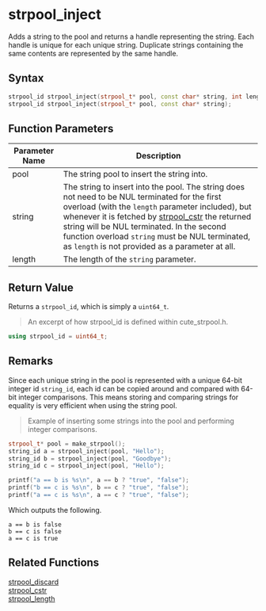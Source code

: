 
# strpool_inject

Adds a string to the pool and returns a handle representing the string. Each handle is unique for each unique string. Duplicate strings containing the same contents are represented by the same handle.

## Syntax

```cpp
strpool_id strpool_inject(strpool_t* pool, const char* string, int length);
strpool_id strpool_inject(strpool_t* pool, const char* string);
```

## Function Parameters

Parameter Name | Description
--- | ---
pool | The string pool to insert the string into.
string | The string to insert into the pool. The string does not need to be NUL terminated for the first overload (with the `length` parameter included), but whenever it is fetched by [strpool_cstr](https://github.com/RandyGaul/cute_framework/blob/master/doc/string/strpool/strpool_cstr.md) the returned string will be NUL terminated. In the second function overload `string` must be NUL terminated, as `length` is not provided as a parameter at all.
length | The length of the `string` parameter.

## Return Value

Returns a `strpool_id`, which is simply a `uint64_t`.

> An excerpt of how strpool_id is defined within cute_strpool.h.

```cpp
using strpool_id = uint64_t;
```

## Remarks

Since each unique string in the pool is represented with a unique 64-bit integer id `string_id`, each id can be copied around and compared with 64-bit integer comparisons. This means storing and comparing strings for equality is very efficient when using the string pool.

> Example of inserting some strings into the pool and performing integer comparisons.

```cpp
strpool_t* pool = make_strpool();
string_id a = strpool_inject(pool, "Hello");
string_id b = strpool_inject(pool, "Goodbye");
string_id c = strpool_inject(pool, "Hello");

printf("a == b is %s\n", a == b ? "true", "false");
printf("b == c is %s\n", b == c ? "true", "false");
printf("a == c is %s\n", a == c ? "true", "false");
```

Which outputs the following.

```
a == b is false
b == c is false
a == c is true
```

## Related Functions

[strpool_discard](https://github.com/RandyGaul/cute_framework/blob/master/doc/string/strpool/strpool_discard.md)  
[strpool_cstr](https://github.com/RandyGaul/cute_framework/blob/master/doc/string/strpool/strpool_cstr.md)  
[strpool_length](https://github.com/RandyGaul/cute_framework/blob/master/doc/string/strpool/strpool_length.md)  
